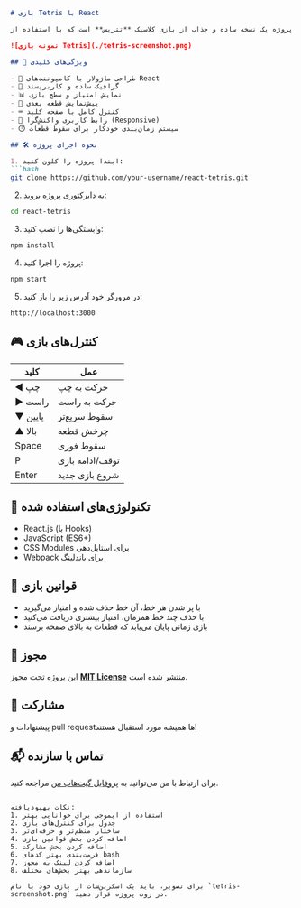 ```markdown
# بازی Tetris با React

این پروژه یک نسخه ساده و جذاب از بازی کلاسیک **تتریس** است که با استفاده از **React.js** ساخته شده است.

![نمونه بازی Tetris](./tetris-screenshot.png)

## 🚀 ویژگی‌های کلیدی

- 🧩 طراحی ماژولار با کامپوننت‌های React
- 🎨 گرافیک ساده و کاربرپسند
- 📊 نمایش امتیاز و سطح بازی
- 🔮 پیش‌نمایش قطعه بعدی
- ⌨️ کنترل کامل با صفحه کلید
- 📱 رابط کاربری واکنش‌گرا (Responsive)
- ⏱️ سیستم زمان‌بندی خودکار برای سقوط قطعات

## 🛠️ نحوه اجرای پروژه

1. ابتدا پروژه را کلون کنید:
```bash
git clone https://github.com/your-username/react-tetris.git
```

2. به دایرکتوری پروژه بروید:
```bash
cd react-tetris
```

3. وابستگی‌ها را نصب کنید:
```bash
npm install
```

4. پروژه را اجرا کنید:
```bash
npm start
```

5. در مرورگر خود آدرس زیر را باز کنید:
```
http://localhost:3000
```

## 🎮 کنترل‌های بازی

| کلید       | عمل                |
|------------|--------------------|
| ◄ چپ       | حرکت به چپ         |
| ► راست     | حرکت به راست       |
| ▼ پایین    | سقوط سریع‌تر       |
| ▲ بالا     | چرخش قطعه         |
| Space      | سقوط فوری         |
| P          | توقف/ادامه بازی   |
| Enter      | شروع بازی جدید    |

## 🧰 تکنولوژی‌های استفاده شده

- React.js (با Hooks)
- JavaScript (ES6+)
- CSS Modules برای استایل‌دهی
- Webpack برای باندلینگ

## 📜 قوانین بازی

- با پر شدن هر خط، آن خط حذف شده و امتیاز می‌گیرید
- با حذف چند خط همزمان، امتیاز بیشتری دریافت می‌کنید
- بازی زمانی پایان می‌یابد که قطعات به بالای صفحه برسند

## 📄 مجوز

این پروژه تحت مجوز **[MIT License](LICENSE)** منتشر شده است.

## 🤝 مشارکت

پیشنهادات و pull request‌ها همیشه مورد استقبال هستند!

## 📬 تماس با سازنده

برای ارتباط با من می‌توانید به [پروفایل گیت‌هاب من](https://github.com/your-username) مراجعه کنید.
```

نکات بهبودیافته:
1. استفاده از ایموجی برای خوانایی بهتر
2. جدول برای کنترل‌های بازی
3. ساختار منظم‌تر و حرفه‌ای‌تر
4. اضافه کردن بخش قوانین بازی
5. اضافه کردن بخش مشارکت
6. فرمت‌بندی بهتر کدهای bash
7. اضافه کردن لینک به مجوز
8. سازماندهی بهتر بخش‌های مختلف

برای تصویر، باید یک اسکرین‌شات از بازی خود با نام `tetris-screenshot.png` در روت پروژه قرار دهید.
